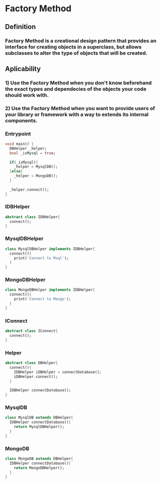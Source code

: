 # Factory Method

## Definition
### Factory Method is a creational design pattern that provides an interface for creating objects in a superclass, but allows subclasses to alter the type of objects that will be created.

## Aplicability
### 1) Use the Factory Method when you don't know beforehand the exact types and dependecies of the objects your code should work with.
### 2) Use the Factory Method when you want to provide users of your library or framework with a way to extends its internal components.


### Entrypoint
```dart
void main() {
  DBHelper _helper;
  bool _isMysql = true;
  
  if(_isMysql){
    _helper = MysqlDB();
  }else{
    _helper = MongoDB();
  }
  
  _helper.connect();
}
```

### IDBHelper
```dart
abstract class IDBHelper{
  connect();
}
```

### MysqlDBHelper
```dart
class MysqlDBHelper implements IDBHelper{
  connect(){
    print('Connect to Msql');
  }
}
```

### MongoDBHelper
```dart
class MongoDBHelper implements IDBHelper{
  connect(){
    print('Connect to Mongo');
  }
}
```

### IConnect
```dart
abstract class IConnect{
  connect();
}
```

### Helper
```dart
abstract class DBHelper{
  connect(){
    IDBHelper iDBHelper = connectDatabase();
    iDBHelper.connect();
  }
  
  IDBHelper connectDatabase();
}
```

### MysqlDB
```dart
class MysqlDB extends DBHelper{
  IDBHelper connectDatabase(){
    return MysqlDBHelper();
  }
}
```

### MongoDB
```dart
class MongoDB extends DBHelper{
  IDBHelper connectDatabase(){
    return MongoDBHelper();
  }
}
```
